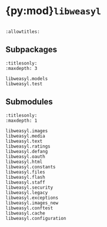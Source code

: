 # {py:mod}`libweasyl`

```{py:module} libweasyl
```

```{autodoc2-docstring} libweasyl
:allowtitles:
```

## Subpackages

```{toctree}
:titlesonly:
:maxdepth: 3

libweasyl.models
libweasyl.test
```

## Submodules

```{toctree}
:titlesonly:
:maxdepth: 1

libweasyl.images
libweasyl.media
libweasyl.text
libweasyl.ratings
libweasyl.defang
libweasyl.oauth
libweasyl.html
libweasyl.constants
libweasyl.files
libweasyl.flash
libweasyl.staff
libweasyl.security
libweasyl.legacy
libweasyl.exceptions
libweasyl.images_new
libweasyl.conftest
libweasyl.cache
libweasyl.configuration
```
